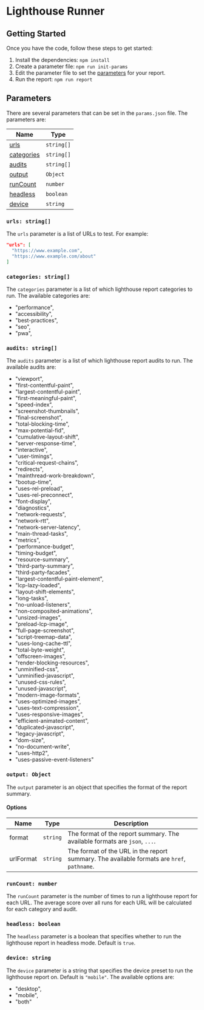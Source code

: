 # Lighthouse Runner

## Getting Started

Once you have the code, follow these steps to get started:

1. Install the dependencies: `npm install`
2. Create a parameter file: `npm run init-params`
3. Edit the parameter file to set the [parameters](#parameters) for your report.
4. Run the report: `npm run report`

## Parameters

There are several parameters that can be set in the `params.json` file. The parameters are:

| Name                             | Type       |
| -------------------------------- | ---------- |
| [urls](#urls-string)             | `string[]` |
| [categories](#categories-string) | `string[]` |
| [audits](#audits-string)         | `string[]` |
| [output](#output-object)         | `Object`   |
| [runCount](#runcount-number)     | `number`   |
| [headless](#headless-boolean)    | `boolean`  |
| [device](#device-string)         | `string`   |

### `urls: string[]`

The `urls` parameter is a list of URLs to test. For example:

```json
"urls": [
  "https://www.example.com",
  "https://www.example.com/about"
]
```

### `categories: string[]`

The `categories` parameter is a list of which lighthouse report categories to run. The available categories are:

- "performance",
- "accessibility",
- "best-practices",
- "seo",
- "pwa",

### `audits: string[]`

The `audits` parameter is a list of which lighthouse report audits to run. The available audits are:

- "viewport",
- "first-contentful-paint",
- "largest-contentful-paint",
- "first-meaningful-paint",
- "speed-index",
- "screenshot-thumbnails",
- "final-screenshot",
- "total-blocking-time",
- "max-potential-fid",
- "cumulative-layout-shift",
- "server-response-time",
- "interactive",
- "user-timings",
- "critical-request-chains",
- "redirects",
- "mainthread-work-breakdown",
- "bootup-time",
- "uses-rel-preload",
- "uses-rel-preconnect",
- "font-display",
- "diagnostics",
- "network-requests",
- "network-rtt",
- "network-server-latency",
- "main-thread-tasks",
- "metrics",
- "performance-budget",
- "timing-budget",
- "resource-summary",
- "third-party-summary",
- "third-party-facades",
- "largest-contentful-paint-element",
- "lcp-lazy-loaded",
- "layout-shift-elements",
- "long-tasks",
- "no-unload-listeners",
- "non-composited-animations",
- "unsized-images",
- "preload-lcp-image",
- "full-page-screenshot",
- "script-treemap-data",
- "uses-long-cache-ttl",
- "total-byte-weight",
- "offscreen-images",
- "render-blocking-resources",
- "unminified-css",
- "unminified-javascript",
- "unused-css-rules",
- "unused-javascript",
- "modern-image-formats",
- "uses-optimized-images",
- "uses-text-compression",
- "uses-responsive-images",
- "efficient-animated-content",
- "duplicated-javascript",
- "legacy-javascript",
- "dom-size",
- "no-document-write",
- "uses-http2",
- "uses-passive-event-listeners"

### `output: Object`

The `output` parameter is an object that specifies the format of the report summary.

#### Options

| Name      | Type     | Description                                                                                |
| --------- | -------- | ------------------------------------------------------------------------------------------ |
| format    | `string` | The format of the report summary. The available formats are `json`, `...`.                 |
| urlFormat | `string` | The format of the URL in the report summary. The available formats are `href`, `pathname`. |

### `runCount: number`

The `runCount` parameter is the number of times to run a lighthouse report for each URL. The average score over all runs for each URL will be calculated for each category and audit.

### `headless: boolean`

The `headless` parameter is a boolean that specifies whether to run the lighthouse report in headless mode. Default is `true`.

### `device: string`

The `device` parameter is a string that specifies the device preset to run the lighthouse report on. Default is `"mobile"`. The available options are:

- "desktop",
- "mobile",
- "both"
